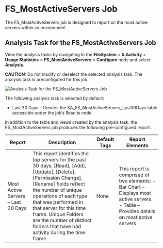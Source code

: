 # FS_MostActiveServers Job

The FS_MostActiveServers job is designed to report on the most active servers within an environment.

## Analysis Task for the FS_MostActiveServers Job

View the analysis tasks by navigating to the **FileSystem** > **5.Activity** > **Usage
Statistics** > **FS_MostActiveServers** > **Configure** node and select **Analysis**.

**CAUTION:** Do not modify or deselect the selected analysis task. The analysis task is
preconfigured for this job.

![Analysis Task for the FS_MostActiveServers Job](/img/product_docs/accessanalyzer/11.6/accessanalyzer/solutions/filesystem/activity/usagestatistics/mostactiveserversanalysis.webp)

The following analysis task is selected by default:

- Last 30 Days – Creates the SA_FS_MostActiveServers_Last30Days table accessible under the job’s
  Results node

In addition to the table and views created by the analysis task, the FS_MostActiveServers job
produces the following pre-configured report:

| Report                             | Description                                                                                                                                                                                                                                                                                                                                      | Default Tags | Report Elements                                                                                                                        |
| ---------------------------------- | ------------------------------------------------------------------------------------------------------------------------------------------------------------------------------------------------------------------------------------------------------------------------------------------------------------------------------------------------ | ------------ | -------------------------------------------------------------------------------------------------------------------------------------- |
| Most Active Servers – Last 30 Days | This report identifies the top servers for the past 30 days. [Read], [Add], [Update], [Delete], [Permission Change], [Rename] fields reflect the number of unique operations of each type that was performed in that server for this time frame. Unique Folders are the number of distinct folders that have had activity during the time frame. | None         | This report is comprised of two elements: - Bar Chart – Displays most active servers - Table – Provides details on most active servers |
